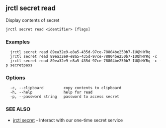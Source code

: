 ## jrctl secret read

Display contents of secret

```
jrctl secret read <identifier> [flags]
```

### Examples

```
  jrctl secret read 89ea32e9-e8a5-435d-97ce-78804be250b7-IUQhHYRq
  jrctl secret read 89ea32e9-e8a5-435d-97ce-78804be250b7-IUQhHYRq -c
  jrctl secret read 89ea32e9-e8a5-435d-97ce-78804be250b7-IUQhHYRq -c -p secretpass
```

### Options

```
  -c, --clipboard         copy contents to clipboard
  -h, --help              help for read
  -p, --password string   password to access secret
```

### SEE ALSO

* [jrctl secret](jrctl_secret.md)	 - Interact with our one-time secret service

